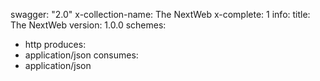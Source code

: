 swagger: "2.0"
x-collection-name: The NextWeb
x-complete: 1
info:
  title: The NextWeb
  version: 1.0.0
schemes:
- http
produces:
- application/json
consumes:
- application/json